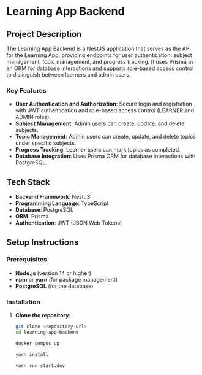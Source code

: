 # Learning App Backend

## Project Description

The Learning App Backend is a NestJS application that serves as the API for the Learning App, providing endpoints for user authentication, subject management, topic management, and progress tracking. It uses Prisma as an ORM for database interactions and supports role-based access control to distinguish between learners and admin users.

### Key Features

- **User Authentication and Authorization**: Secure login and registration with JWT authentication and role-based access control (LEARNER and ADMIN roles).
- **Subject Management**: Admin users can create, update, and delete subjects.
- **Topic Management**: Admin users can create, update, and delete topics under specific subjects.
- **Progress Tracking**: Learner users can mark topics as completed.
- **Database Integration**: Uses Prisma ORM for database interactions with PostgreSQL.

## Tech Stack

- **Backend Framework**: NestJS
- **Programming Language**: TypeScript
- **Database**: PostgreSQL
- **ORM**: Prisma
- **Authentication**: JWT (JSON Web Tokens)

## Setup Instructions

### Prerequisites

- **Node.js** (version 14 or higher)
- **npm** or **yarn** (for package management)
- **PostgreSQL** (for the database)

### Installation

1. **Clone the repository**:

   ```bash
   git clone <repository-url>
   cd learning-app-backend

   docker compos up

   yarn install

   yarn run start:dev
   ```
